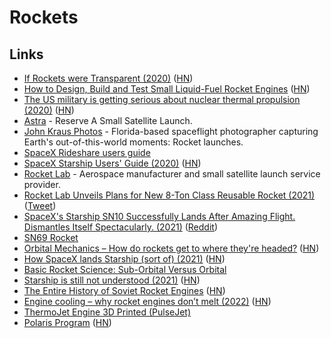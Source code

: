 # Rockets

## Links

- [If Rockets were Transparent (2020)](https://www.youtube.com/watch?v=su9EVeHqizY) ([HN](https://news.ycombinator.com/item?id=23192142))
- [How to Design, Build and Test Small Liquid-Fuel Rocket Engines](http://www.risacher.org/rocket/) ([HN](https://news.ycombinator.com/item?id=23444977))
- [The US military is getting serious about nuclear thermal propulsion (2020)](https://arstechnica.com/science/2020/06/the-us-military-is-getting-serious-about-nuclear-thermal-propulsion/) ([HN](https://news.ycombinator.com/item?id=23598830))
- [Astra](https://astra.com/) - Reserve A Small Satellite Launch.
- [John Kraus Photos](https://www.johnkrausphotos.com/) - Florida-based spaceflight photographer capturing Earth's out-of-this-world moments: Rocket launches.
- [SpaceX Rideshare users guide](https://storage.googleapis.com/rideshare-static/Rideshare_Payload_Users_Guide.pdf)
- [SpaceX Starship Users' Guide (2020)](https://www.spacex.com/media/starship_users_guide_v1.pdf) ([HN](https://news.ycombinator.com/item?id=25340904))
- [Rocket Lab](https://www.rocketlabusa.com/) - Aerospace manufacturer and small satellite launch service provider.
- [Rocket Lab Unveils Plans for New 8-Ton Class Reusable Rocket (2021)](https://www.rocketlabusa.com/about-us/updates/rocket-lab-unveils-plans-for-new-8-ton-class-reusable-rocket-for-mega-constellation-deployment/) ([Tweet](https://twitter.com/RocketLab/status/1366358673522499588))
- [SpaceX's Starship SN10 Successfully Lands After Amazing Flight. Dismantles Itself Spectacularly. (2021)](https://www.youtube.com/watch?v=CF9mdMI1qxM) ([Reddit](https://www.reddit.com/r/spacex/comments/lxq997/spacexs_starship_sn10_successfully_lands_after/))
- [SN69 Rocket](https://twitter.com/ErcXspace/status/1382096113860239365)
- [Orbital Mechanics – How do rockets get to where they're headed?](https://steemit.com/steemstem/@alexdory/how-do-rockets-really-get-to-where-they-re-headed-orbital-mechanics) ([HN](https://news.ycombinator.com/item?id=26944249))
- [How SpaceX lands Starship (sort of) (2021)](https://thomas-godden.medium.com/how-spacex-lands-starship-sort-of-ee96cdde650b) ([HN](https://news.ycombinator.com/item?id=27148296))
- [Basic Rocket Science: Sub-Orbital Versus Orbital](https://blogs.scientificamerican.com/life-unbounded/basic-rocket-science-sub-orbital-versus-orbital/)
- [Starship is still not understood (2021)](https://caseyhandmer.wordpress.com/2021/10/28/starship-is-still-not-understood/) ([HN](https://news.ycombinator.com/item?id=29025020))
- [The Entire History of Soviet Rocket Engines](https://everydayastronaut.com/soviet-rocket-engines/) ([HN](https://news.ycombinator.com/item?id=29359038))
- [Engine cooling – why rocket engines don’t melt (2022)](https://everydayastronaut.com/engine-cooling-methodes/) ([HN](https://news.ycombinator.com/item?id=29922002))
- [ThermoJet Engine 3D Printed (PulseJet)](https://www.youtube.com/watch?v=GzHIrAapiFg)
- [Polaris Program](https://polarisprogram.com/) ([HN](https://news.ycombinator.com/item?id=30331608))
